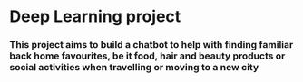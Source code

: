 # Deep Learning project
### This project aims to build a chatbot to help with finding familiar back home favourites, be it food, hair and beauty products or social activities when travelling or moving to a new city

